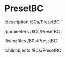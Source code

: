 <!-- MOOSE Documentation Stub: Remove this when content is added. -->

# PresetBC
!description /BCs/PresetBC

!parameters /BCs/PresetBC

!listingfiles /BCs/PresetBC

!childobjects /BCs/PresetBC
